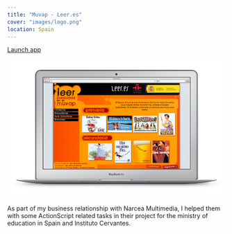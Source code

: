 ```yaml
---
title: "Muvap - Leer.es"
cover: "images/logo.png"
location: Spain
---
```


<p class="work-links">
<a class="btn icon icon-external" href="http://work.joanmira.com/desktop/muvap/" target="_blank">Launch app</a>
</p>

![](./images/1.jpg)

As part of my business relationship with Narcea Multimedia, I helped them with some ActionScript related tasks in their project for the ministry of education in Spain and Instituto Cervantes.

